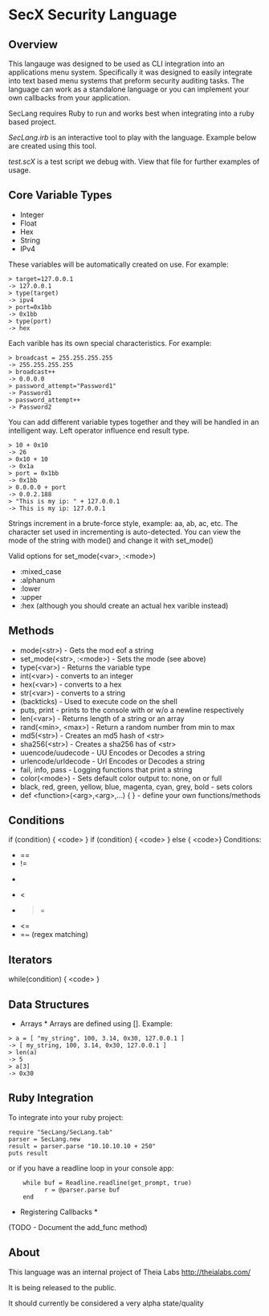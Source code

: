 SecX Security Language
======================

Overview
--------

This langauge was designed to be used as CLI integration into an applications
menu system.  Specifically it was designed to easily integrate into text
based menu systems that preform security auditing tasks.  The language
can work as a standalone language or you can implement your own callbacks
from your application.

SecLang requires Ruby to run and works best when integrating into a ruby
based project.

*SecLang.irb* is an interactive tool to play with the language.  Example
below are created using this tool.

*test.scX* is a test script we debug with.  View that file for further
examples of usage.

Core Variable Types
-------------------
* Integer
* Float
* Hex
* String
* IPv4

These variables will be automatically created on use.  For example:

```
> target=127.0.0.1
-> 127.0.0.1
> type(target)
-> ipv4
> port=0x1bb
-> 0x1bb
> type(port)
-> hex
```

Each varible has its own special characteristics.  For example:

```
> broadcast = 255.255.255.255
-> 255.255.255.255
> broadcast++
-> 0.0.0.0
> password_attempt="Password1"
-> Password1
> password_attempt++
-> Password2
```

You can add different variable types together and they will be handled in
an intelligent way.  Left operator influence end result type.

```
> 10 + 0x10
-> 26
> 0x10 + 10
-> 0x1a
> port = 0x1bb
-> 0x1bb
> 0.0.0.0 + port
-> 0.0.2.188
> "This is my ip: " + 127.0.0.1
-> This is my ip: 127.0.0.1
```

Strings increment in a brute-force style, example: aa, ab, ac, etc.  The
character set used in incrementing is auto-detected.  You can view the
mode of the string with mode() and change it with set_mode()

Valid options for set_mode(&lt;var>, :&lt;mode>)
* :mixed_case
* :alphanum
* :lower
* :upper
* :hex (although you should create an actual hex varible instead)

Methods
-------
* mode(&lt;str>) - Gets the mod eof a string
* set_mode(&lt;str>, :&lt;mode>) - Sets the mode (see above)
* type(&lt;var>) - Returns the variable type
* int(&lt;var>) - converts to an integer
* hex(&lt;var>) - converts to a hex
* str(&lt;var>) - converts to a string
* (backticks) - Used to execute code on the shell
* puts, print - prints to the console with or w/o a newline respectively
* len(&lt;var>) - Returns length of a string or an array
* rand(&lt;min>, &lt;max>) - Return a random number from min to max
* md5(&lt;str>) - Creates an md5 hash of &lt;str>
* sha256(&lt;str>) - Creates a sha256 has of &lt;str>
* uuencode/uudecode - UU Encodes or Decodes a string
* urlencode/urldecode - Url Encodes or Decodes a string
* fail, info, pass - Logging functions that print a string
* color(&lt;mode>) - Sets default color output to: none, on or full
* black, red, green, yellow, blue, magenta, cyan, grey, bold - sets colors
* def &lt;function>(&lt;arg>,&lt;arg>,...) { } - define your own functions/methods

Conditions
----------
if (condition) { &lt;code> }
if (condition) { &lt;code> } else { &lt;code>}
Conditions:
* ==
* !=
* >
* &lt;
* >=
* &lt;=
* =~ (regex matching)

Iterators
---------
while(condition) { &lt;code> }

Data Structures
---------------
* Arrays *
Arrays are defined using []. Example:

```
> a = [ "my_string", 100, 3.14, 0x30, 127.0.0.1 ]
-> [ my_string, 100, 3.14, 0x30, 127.0.0.1 ]
> len(a)
-> 5
> a[3]
-> 0x30
```

Ruby Integration
----------------
To integrate into your ruby project:
```
require "SecLang/SecLang.tab"
parser = SecLang.new
result = parser.parse "10.10.10.10 + 250"
puts result
```

or if you have a readline loop in your console app:
```
    while buf = Readline.readline(get_prompt, true)
          r = @parser.parse buf
    end
```

* Registering Callbacks *

(TODO - Document the add_func method)

About
-----
This language was an internal project of Theia Labs http://theialabs.com/

It is being released to the public.

It should currently be considered a very alpha state/quality


